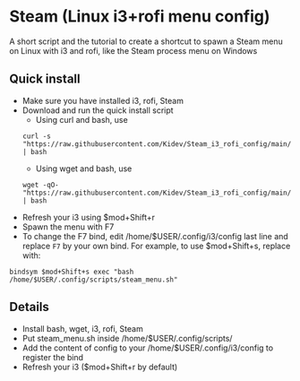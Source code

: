 # Steam (Linux i3+rofi menu config)
A short script and the tutorial to create a shortcut to spawn a Steam menu on Linux with i3 and rofi, like the Steam process menu on Windows

## Quick install
- Make sure you have installed i3, rofi, Steam
- Download and run the quick install script
    - Using curl and bash, use
    ```
    curl -s "https://raw.githubusercontent.com/Kidev/Steam_i3_rofi_config/main/quickinstall.sh" | bash
    ```
    - Using wget and bash, use
    ```
    wget -qO- "https://raw.githubusercontent.com/Kidev/Steam_i3_rofi_config/main/quickinstall.sh" | bash
    ```
- Refresh your i3 using $mod+Shift+r
- Spawn the menu with F7
- To change the F7 bind, edit /home/$USER/.config/i3/config last line and replace `F7` by your own bind. For example, to use $mod+Shift+s, replace with:
```
bindsym $mod+Shift+s exec "bash /home/$USER/.config/scripts/steam_menu.sh"
```

## Details
- Install bash, wget, i3, rofi, Steam
- Put steam_menu.sh inside /home/$USER/.config/scripts/
- Add the content of config to your /home/$USER/.config/i3/config to register the bind
- Refresh your i3 ($mod+Shift+r by default)
